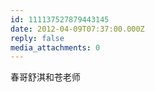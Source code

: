 ```yaml
---
id: 111137527879443145
date: 2012-04-09T07:37:00.000Z
reply: false
media_attachments: 0
---
```


春哥舒淇和苍老师 ​​​​

